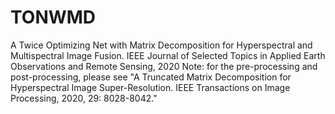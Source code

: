 # TONWMD
A Twice Optimizing Net with Matrix Decomposition for Hyperspectral and Multispectral Image Fusion. IEEE Journal of Selected Topics in Applied Earth Observations and Remote Sensing, 2020
Note: for the pre-processing and post-processing, please see "A Truncated Matrix Decomposition for Hyperspectral Image Super-Resolution. IEEE Transactions on Image Processing, 2020, 29: 8028-8042."
